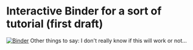# Interactive Binder for a sort of tutorial (first draft)
[![Binder](https://mybinder.org/badge_logo.svg)](https://mybinder.org/v2/gh/vincenzodetoma/first_try/master)
Other things to say: I don't really know if this will work or not...
